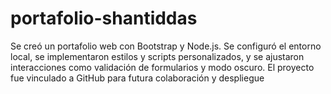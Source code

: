 # portafolio-shantiddas
Se creó un portafolio web con Bootstrap y Node.js. Se configuró el entorno local, se implementaron estilos y scripts personalizados, y se ajustaron interacciones como validación de formularios y modo oscuro. El proyecto fue vinculado a GitHub para futura colaboración y despliegue
